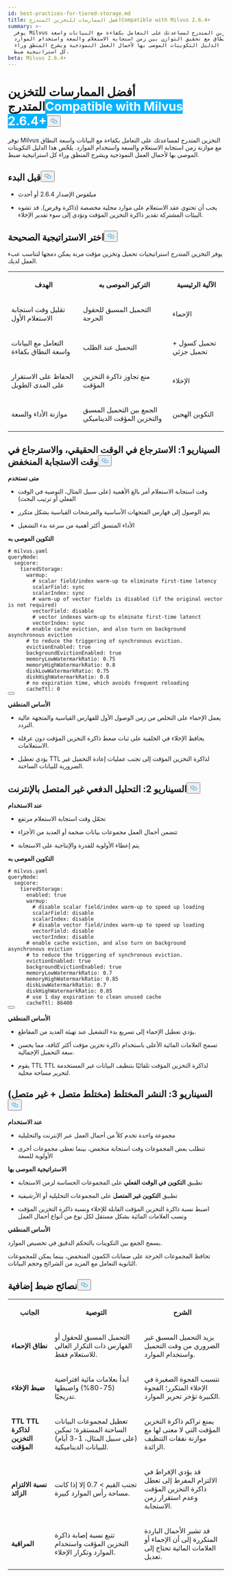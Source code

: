 ```yaml
---
id: best-practices-for-tiered-storage.md
title: أفضل الممارسات للتخزين المتدرجCompatible with Milvus 2.6.4+
summary: >-
  يوفر Milvus التخزين المتدرج لمساعدتك على التعامل بكفاءة مع البيانات واسعة
  النطاق مع تحقيق التوازن بين زمن استجابة الاستعلام والسعة واستخدام الموارد.
  يلخّص هذا الدليل التكوينات الموصى بها لأحمال العمل النموذجية ويشرح المنطق وراء
  كل استراتيجية ضبط.
beta: Milvus 2.6.4+
---
```

<h1 id="Best-Practices-for-Tiered-Storage" class="common-anchor-header">أفضل الممارسات للتخزين المتدرج<span class="beta-tag" style="background-color:rgb(0, 179, 255);color:white" translate="no">Compatible with Milvus 2.6.4+</span><button data-href="#Best-Practices-for-Tiered-Storage" class="anchor-icon" translate="no">
      <svg translate="no"
        aria-hidden="true"
        focusable="false"
        height="20"
        version="1.1"
        viewBox="0 0 16 16"
        width="16"
      >
        <path
          fill="#0092E4"
          fill-rule="evenodd"
          d="M4 9h1v1H4c-1.5 0-3-1.69-3-3.5S2.55 3 4 3h4c1.45 0 3 1.69 3 3.5 0 1.41-.91 2.72-2 3.25V8.59c.58-.45 1-1.27 1-2.09C10 5.22 8.98 4 8 4H4c-.98 0-2 1.22-2 2.5S3 9 4 9zm9-3h-1v1h1c1 0 2 1.22 2 2.5S13.98 12 13 12H9c-.98 0-2-1.22-2-2.5 0-.83.42-1.64 1-2.09V6.25c-1.09.53-2 1.84-2 3.25C6 11.31 7.55 13 9 13h4c1.45 0 3-1.69 3-3.5S14.5 6 13 6z"
        ></path>
      </svg>
    </button></h1><p>توفر Milvus التخزين المتدرج لمساعدتك على التعامل بكفاءة مع البيانات واسعة النطاق مع موازنة زمن استجابة الاستعلام والسعة واستخدام الموارد. يلخّص هذا الدليل التكوينات الموصى بها لأحمال العمل النموذجية ويشرح المنطق وراء كل استراتيجية ضبط.</p>
<h2 id="Before-you-start" class="common-anchor-header">قبل البدء<button data-href="#Before-you-start" class="anchor-icon" translate="no">
      <svg translate="no"
        aria-hidden="true"
        focusable="false"
        height="20"
        version="1.1"
        viewBox="0 0 16 16"
        width="16"
      >
        <path
          fill="#0092E4"
          fill-rule="evenodd"
          d="M4 9h1v1H4c-1.5 0-3-1.69-3-3.5S2.55 3 4 3h4c1.45 0 3 1.69 3 3.5 0 1.41-.91 2.72-2 3.25V8.59c.58-.45 1-1.27 1-2.09C10 5.22 8.98 4 8 4H4c-.98 0-2 1.22-2 2.5S3 9 4 9zm9-3h-1v1h1c1 0 2 1.22 2 2.5S13.98 12 13 12H9c-.98 0-2-1.22-2-2.5 0-.83.42-1.64 1-2.09V6.25c-1.09.53-2 1.84-2 3.25C6 11.31 7.55 13 9 13h4c1.45 0 3-1.69 3-3.5S14.5 6 13 6z"
        ></path>
      </svg>
    </button></h2><ul>
<li><p>ميلفوس الإصدار 2.6.4 أو أحدث</p></li>
<li><p>يجب أن تحتوي عقد الاستعلام على موارد محلية مخصصة (ذاكرة وقرص). قد تشوه البيئات المشتركة تقدير ذاكرة التخزين المؤقت وتؤدي إلى سوء تقدير الإخلاء.</p></li>
</ul>
<h2 id="Choose-the-right-strategy" class="common-anchor-header">اختر الاستراتيجية الصحيحة<button data-href="#Choose-the-right-strategy" class="anchor-icon" translate="no">
      <svg translate="no"
        aria-hidden="true"
        focusable="false"
        height="20"
        version="1.1"
        viewBox="0 0 16 16"
        width="16"
      >
        <path
          fill="#0092E4"
          fill-rule="evenodd"
          d="M4 9h1v1H4c-1.5 0-3-1.69-3-3.5S2.55 3 4 3h4c1.45 0 3 1.69 3 3.5 0 1.41-.91 2.72-2 3.25V8.59c.58-.45 1-1.27 1-2.09C10 5.22 8.98 4 8 4H4c-.98 0-2 1.22-2 2.5S3 9 4 9zm9-3h-1v1h1c1 0 2 1.22 2 2.5S13.98 12 13 12H9c-.98 0-2-1.22-2-2.5 0-.83.42-1.64 1-2.09V6.25c-1.09.53-2 1.84-2 3.25C6 11.31 7.55 13 9 13h4c1.45 0 3-1.69 3-3.5S14.5 6 13 6z"
        ></path>
      </svg>
    </button></h2><p>يوفر التخزين المتدرج استراتيجيات تحميل وتخزين مؤقت مرنة يمكن دمجها لتناسب عبء العمل لديك.</p>
<table>
   <tr>
     <th><p>الهدف</p></th>
     <th><p>التركيز الموصى به</p></th>
     <th><p>الآلية الرئيسية</p></th>
   </tr>
   <tr>
     <td><p>تقليل وقت استجابة الاستعلام الأول</p></td>
     <td><p>التحميل المسبق للحقول الحرجة</p></td>
     <td><p>الإحماء</p></td>
   </tr>
   <tr>
     <td><p>التعامل مع البيانات واسعة النطاق بكفاءة</p></td>
     <td><p>التحميل عند الطلب</p></td>
     <td><p>تحميل كسول + تحميل جزئي</p></td>
   </tr>
   <tr>
     <td><p>الحفاظ على الاستقرار على المدى الطويل</p></td>
     <td><p>منع تجاوز ذاكرة التخزين المؤقت</p></td>
     <td><p>الإخلاء</p></td>
   </tr>
   <tr>
     <td><p>موازنة الأداء والسعة</p></td>
     <td><p>الجمع بين التحميل المسبق والتخزين المؤقت الديناميكي</p></td>
     <td><p>التكوين الهجين</p></td>
   </tr>
</table>
<h2 id="Scenario-1-real-time-low-latency-retrieval" class="common-anchor-header">السيناريو 1: الاسترجاع في الوقت الحقيقي، والاسترجاع في وقت الاستجابة المنخفض<button data-href="#Scenario-1-real-time-low-latency-retrieval" class="anchor-icon" translate="no">
      <svg translate="no"
        aria-hidden="true"
        focusable="false"
        height="20"
        version="1.1"
        viewBox="0 0 16 16"
        width="16"
      >
        <path
          fill="#0092E4"
          fill-rule="evenodd"
          d="M4 9h1v1H4c-1.5 0-3-1.69-3-3.5S2.55 3 4 3h4c1.45 0 3 1.69 3 3.5 0 1.41-.91 2.72-2 3.25V8.59c.58-.45 1-1.27 1-2.09C10 5.22 8.98 4 8 4H4c-.98 0-2 1.22-2 2.5S3 9 4 9zm9-3h-1v1h1c1 0 2 1.22 2 2.5S13.98 12 13 12H9c-.98 0-2-1.22-2-2.5 0-.83.42-1.64 1-2.09V6.25c-1.09.53-2 1.84-2 3.25C6 11.31 7.55 13 9 13h4c1.45 0 3-1.69 3-3.5S14.5 6 13 6z"
        ></path>
      </svg>
    </button></h2><p><strong>متى تستخدم</strong></p>
<ul>
<li><p>وقت استجابة الاستعلام أمر بالغ الأهمية (على سبيل المثال، التوصية في الوقت الفعلي أو ترتيب البحث)</p></li>
<li><p>يتم الوصول إلى فهارس المتجهات الأساسية والمرشحات القياسية بشكل متكرر</p></li>
<li><p>الأداء المتسق أكثر أهمية من سرعة بدء التشغيل</p></li>
</ul>
<p><strong>التكوين الموصى به</strong></p>
<pre><code translate="no" class="language-yaml"><span class="hljs-comment"># milvus.yaml</span>
<span class="hljs-attr">queryNode:</span>
  <span class="hljs-attr">segcore:</span>
    <span class="hljs-attr">tieredStorage:</span>
      <span class="hljs-attr">warmup:</span>
        <span class="hljs-comment"># scalar field/index warm-up to eliminate first-time latency</span>
        <span class="hljs-attr">scalarField:</span> <span class="hljs-string">sync</span>
        <span class="hljs-attr">scalarIndex:</span> <span class="hljs-string">sync</span>
        <span class="hljs-comment"># warm-up of vector fields is disabled (if the original vector is not required)</span>
        <span class="hljs-attr">vectorField:</span> <span class="hljs-string">disable</span>
        <span class="hljs-comment"># vector indexes warm-up to elminate first-time latenct</span>
        <span class="hljs-attr">vectorIndex:</span> <span class="hljs-string">sync</span>
      <span class="hljs-comment"># enable cache eviction, and also turn on background asynchronous eviction</span>
      <span class="hljs-comment"># to reduce the triggering of synchronous eviction.</span>
      <span class="hljs-attr">evictionEnabled:</span> <span class="hljs-literal">true</span>
      <span class="hljs-attr">backgroundEvictionEnabled:</span> <span class="hljs-literal">true</span>
      <span class="hljs-attr">memoryLowWatermarkRatio:</span> <span class="hljs-number">0.75</span>
      <span class="hljs-attr">memoryHighWatermarkRatio:</span> <span class="hljs-number">0.8</span>
      <span class="hljs-attr">diskLowWatermarkRatio:</span> <span class="hljs-number">0.75</span>
      <span class="hljs-attr">diskHighWatermarkRatio:</span> <span class="hljs-number">0.8</span>
      <span class="hljs-comment"># no expiration time, which avoids frequent reloading</span>
      <span class="hljs-attr">cacheTtl:</span> <span class="hljs-number">0</span>
<button class="copy-code-btn"></button></code></pre>
<p><strong>الأساس المنطقي</strong></p>
<ul>
<li><p>يعمل الإحماء على التخلص من زمن الوصول الأول للفهارس القياسية والمتجهة عالية التردد.</p></li>
<li><p>يحافظ الإخلاء في الخلفية على ثبات ضغط ذاكرة التخزين المؤقت دون عرقلة الاستعلامات.</p></li>
<li><p>يؤدي تعطيل TTL لذاكرة التخزين المؤقت إلى تجنب عمليات إعادة التحميل غير الضرورية للبيانات الساخنة.</p></li>
</ul>
<h2 id="Scenario-2-offline-batch-analysis" class="common-anchor-header">السيناريو 2: التحليل الدفعي غير المتصل بالإنترنت<button data-href="#Scenario-2-offline-batch-analysis" class="anchor-icon" translate="no">
      <svg translate="no"
        aria-hidden="true"
        focusable="false"
        height="20"
        version="1.1"
        viewBox="0 0 16 16"
        width="16"
      >
        <path
          fill="#0092E4"
          fill-rule="evenodd"
          d="M4 9h1v1H4c-1.5 0-3-1.69-3-3.5S2.55 3 4 3h4c1.45 0 3 1.69 3 3.5 0 1.41-.91 2.72-2 3.25V8.59c.58-.45 1-1.27 1-2.09C10 5.22 8.98 4 8 4H4c-.98 0-2 1.22-2 2.5S3 9 4 9zm9-3h-1v1h1c1 0 2 1.22 2 2.5S13.98 12 13 12H9c-.98 0-2-1.22-2-2.5 0-.83.42-1.64 1-2.09V6.25c-1.09.53-2 1.84-2 3.25C6 11.31 7.55 13 9 13h4c1.45 0 3-1.69 3-3.5S14.5 6 13 6z"
        ></path>
      </svg>
    </button></h2><p><strong>عند الاستخدام</strong></p>
<ul>
<li><p>تحمّل وقت استجابة الاستعلام مرتفع</p></li>
<li><p>تتضمن أحمال العمل مجموعات بيانات ضخمة أو العديد من الأجزاء</p></li>
<li><p>يتم إعطاء الأولوية للقدرة والإنتاجية على الاستجابة</p></li>
</ul>
<p><strong>التكوين الموصى به</strong></p>
<pre><code translate="no" class="language-yaml"><span class="hljs-comment"># milvus.yaml</span>
<span class="hljs-attr">queryNode:</span>
  <span class="hljs-attr">segcore:</span>
    <span class="hljs-attr">tieredStorage:</span>
      <span class="hljs-attr">enabled:</span> <span class="hljs-literal">true</span>
      <span class="hljs-attr">warmup:</span>
        <span class="hljs-comment"># disable scalar field/index warm-up to speed up loading</span>
        <span class="hljs-attr">scalarField:</span> <span class="hljs-string">disable</span>
        <span class="hljs-attr">scalarIndex:</span> <span class="hljs-string">disable</span>
        <span class="hljs-comment"># disable vector field/index warm-up to speed up loading</span>
        <span class="hljs-attr">vectorField:</span> <span class="hljs-string">disable</span>
        <span class="hljs-attr">vectorIndex:</span> <span class="hljs-string">disable</span>
      <span class="hljs-comment"># enable cache eviction, and also turn on background asynchronous eviction</span>
      <span class="hljs-comment"># to reduce the triggering of synchronous eviction.</span>
      <span class="hljs-attr">evictionEnabled:</span> <span class="hljs-literal">true</span>
      <span class="hljs-attr">backgroundEvictionEnabled:</span> <span class="hljs-literal">true</span>
      <span class="hljs-attr">memoryLowWatermarkRatio:</span> <span class="hljs-number">0.7</span>
      <span class="hljs-attr">memoryHighWatermarkRatio:</span> <span class="hljs-number">0.85</span>
      <span class="hljs-attr">diskLowWatermarkRatio:</span> <span class="hljs-number">0.7</span>
      <span class="hljs-attr">diskHighWatermarkRatio:</span> <span class="hljs-number">0.85</span>
      <span class="hljs-comment"># use 1 day expiration to clean unused cache</span>
      <span class="hljs-attr">cacheTtl:</span> <span class="hljs-number">86400</span>
<button class="copy-code-btn"></button></code></pre>
<p><strong>الأساس المنطقي</strong></p>
<ul>
<li><p>يؤدي تعطيل الإحماء إلى تسريع بدء التشغيل عند تهيئة العديد من المقاطع.</p></li>
<li><p>تسمح العلامات المائية الأعلى باستخدام ذاكرة تخزين مؤقت أكثر كثافة، مما يحسن سعة التحميل الإجمالية.</p></li>
<li><p>يقوم TTL TTL لذاكرة التخزين المؤقت تلقائيًا بتنظيف البيانات غير المستخدمة لتحرير مساحة محلية.</p></li>
</ul>
<h2 id="Scenario-3-hybrid-deployment-mixed-online-+-offline" class="common-anchor-header">السيناريو 3: النشر المختلط (مختلط متصل + غير متصل)<button data-href="#Scenario-3-hybrid-deployment-mixed-online-+-offline" class="anchor-icon" translate="no">
      <svg translate="no"
        aria-hidden="true"
        focusable="false"
        height="20"
        version="1.1"
        viewBox="0 0 16 16"
        width="16"
      >
        <path
          fill="#0092E4"
          fill-rule="evenodd"
          d="M4 9h1v1H4c-1.5 0-3-1.69-3-3.5S2.55 3 4 3h4c1.45 0 3 1.69 3 3.5 0 1.41-.91 2.72-2 3.25V8.59c.58-.45 1-1.27 1-2.09C10 5.22 8.98 4 8 4H4c-.98 0-2 1.22-2 2.5S3 9 4 9zm9-3h-1v1h1c1 0 2 1.22 2 2.5S13.98 12 13 12H9c-.98 0-2-1.22-2-2.5 0-.83.42-1.64 1-2.09V6.25c-1.09.53-2 1.84-2 3.25C6 11.31 7.55 13 9 13h4c1.45 0 3-1.69 3-3.5S14.5 6 13 6z"
        ></path>
      </svg>
    </button></h2><p><strong>عند الاستخدام</strong></p>
<ul>
<li><p>مجموعة واحدة تخدم كلاً من أحمال العمل عبر الإنترنت والتحليلية</p></li>
<li><p>تتطلب بعض المجموعات وقت استجابة منخفض، بينما تعطي مجموعات أخرى الأولوية للسعة</p></li>
</ul>
<p><strong>الاستراتيجية الموصى بها</strong></p>
<ul>
<li><p>تطبيق <strong>التكوين في الوقت الفعلي</strong> على المجموعات الحساسة لزمن الاستجابة</p></li>
<li><p>تطبيق <strong>التكوين غير المتصل</strong> على المجموعات التحليلية أو الأرشيفية</p></li>
<li><p>اضبط نسبة ذاكرة التخزين المؤقت القابلة للإخلاء ونسبة ذاكرة التخزين المؤقت ونسب العلامات المائية بشكل مستقل لكل نوع من أنواع أحمال العمل</p></li>
</ul>
<p><strong>الأساس المنطقي</strong></p>
<p>يسمح الجمع بين التكوينات بالتحكم الدقيق في تخصيص الموارد.</p>
<p>تحافظ المجموعات الحرجة على ضمانات الكمون المنخفض، بينما يمكن للمجموعات الثانوية التعامل مع المزيد من الشرائح وحجم البيانات.</p>
<h2 id="Additional-tuning-tips" class="common-anchor-header">نصائح ضبط إضافية<button data-href="#Additional-tuning-tips" class="anchor-icon" translate="no">
      <svg translate="no"
        aria-hidden="true"
        focusable="false"
        height="20"
        version="1.1"
        viewBox="0 0 16 16"
        width="16"
      >
        <path
          fill="#0092E4"
          fill-rule="evenodd"
          d="M4 9h1v1H4c-1.5 0-3-1.69-3-3.5S2.55 3 4 3h4c1.45 0 3 1.69 3 3.5 0 1.41-.91 2.72-2 3.25V8.59c.58-.45 1-1.27 1-2.09C10 5.22 8.98 4 8 4H4c-.98 0-2 1.22-2 2.5S3 9 4 9zm9-3h-1v1h1c1 0 2 1.22 2 2.5S13.98 12 13 12H9c-.98 0-2-1.22-2-2.5 0-.83.42-1.64 1-2.09V6.25c-1.09.53-2 1.84-2 3.25C6 11.31 7.55 13 9 13h4c1.45 0 3-1.69 3-3.5S14.5 6 13 6z"
        ></path>
      </svg>
    </button></h2><table>
   <tr>
     <th><p>الجانب</p></th>
     <th><p>التوصية</p></th>
     <th><p>الشرح</p></th>
   </tr>
   <tr>
     <td><p><strong>نطاق الإحماء</strong></p></td>
     <td><p>التحميل المسبق للحقول أو الفهارس ذات التكرار العالي للاستعلام فقط.</p></td>
     <td><p>يزيد التحميل المسبق غير الضروري من وقت التحميل واستخدام الموارد.</p></td>
   </tr>
   <tr>
     <td><p><strong>ضبط الإخلاء</strong></p></td>
     <td><p>ابدأ بعلامات مائية افتراضية (75-80%) واضبطها تدريجيًا.</p></td>
     <td><p>تتسبب الفجوة الصغيرة في الإخلاء المتكرر؛ الفجوة الكبيرة تؤخر تحرير الموارد.</p></td>
   </tr>
   <tr>
     <td><p><strong>TTL TTL لذاكرة التخزين المؤقت</strong></p></td>
     <td><p>تعطيل لمجموعات البيانات الساخنة المستقرة؛ تمكين (على سبيل المثال، 1-3 أيام) للبيانات الديناميكية.</p></td>
     <td><p>يمنع تراكم ذاكرة التخزين المؤقت التي لا معنى لها مع موازنة نفقات التنظيف الزائدة.</p></td>
   </tr>
   <tr>
     <td><p><strong>نسبة الالتزام الزائد</strong></p></td>
     <td><p>تجنب القيم &gt; 0.7 إلا إذا كانت مساحة رأس الموارد كبيرة.</p></td>
     <td><p>قد يؤدي الإفراط في الالتزام المفرط إلى تعطل ذاكرة التخزين المؤقت وعدم استقرار زمن الاستجابة.</p></td>
   </tr>
   <tr>
     <td><p><strong>المراقبة</strong></p></td>
     <td><p>تتبع نسبة إصابة ذاكرة التخزين المؤقت واستخدام الموارد وتكرار الإخلاء.</p></td>
     <td><p>قد تشير الأحمال الباردة المتكررة إلى أن الإحماء أو العلامات المائية تحتاج إلى تعديل.</p></td>
   </tr>
</table>
